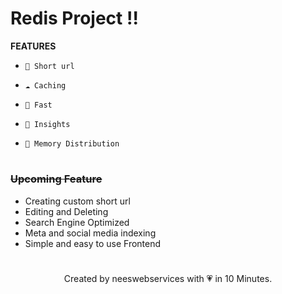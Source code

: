 # Redis Project !!

**FEATURES** <br>

-     🚀 Short url
-     ☁️ Caching
-     🎐 Fast
-     🎐 Insights
-     🎐 Memory Distribution

#

### ~~Upcoming Feature~~

- Creating custom short url
- Editing and Deleting
- Search Engine Optimized
- Meta and social media indexing
- Simple and easy to use Frontend

#

<center>Created by neeswebservices with 💗 in 10 Minutes. </center>

